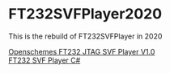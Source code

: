 # FT232SVFPlayer2020
This is the rebuild of FT232SVFPlayer in 2020


[Openschemes FT232 JTAG SVF Player V1.0](https://openschemes.com/2013/06/22/openschemes-ft232-jtag-svf-player-v1-0/)  
[FT232 SVF Player C#](https://github.com/Scavanger/FT232-SVF-Player)  
